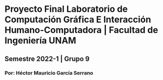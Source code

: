 # Proyecto Final Laboratorio de Computación Gráfica E Interacción Humano-Computadora | Facultad de Ingeniería UNAM
## Semestre 2022-1 | Grupo 9
### Por: Héctor Mauricio García Serrano
